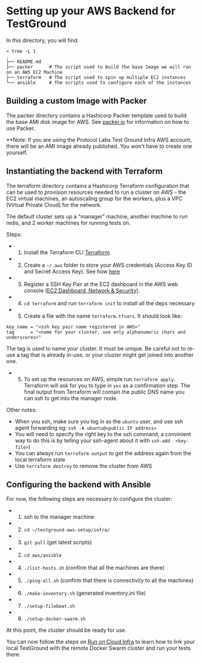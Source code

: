 # Setting up your AWS Backend for TestGround

In this directory, you will find:

```
» tree -L 1
.
├── README.md
├── packer      # The script used to build the base Image we will run on an AWS EC2 Machine
├── terraform   # The script used to spin up multiple EC2 instances
└── ansible     # The scripts used to configure each of the instances
```

## Building a custom Image with Packer

The packer directory contains a Hashicorp Packer template used to build the base AMI disk image for AWS. See [packer.io](https://www.packer.io/) for information on how to use Packer.

**Note: If you are using the Protocol Labs Test Ground Infra AWS account, there will be an AMI image already published. You won't have to create one yourself.

## Instantiating the backend with Terraform

The terraform directory contains a Hashicorp Terraform configuration that can be used to provision resources needed to run a cluster on AWS - the EC2 virtual machines, an autoscaling group for the workers, plus a VPC (Virtual Private Cloud) for the network.

The default cluster sets up a "manager" machine, another machine to run redis, and 2 worker machines for running tests on.

Steps:

- 1. Install the Terraform CLI [Terraform](https://www.terraform.io/).
- 2. Create a `~/.aws` folder to store your AWS credentials (Access Key ID and Secret Access Key). See how [here](https://docs.aws.amazon.com/cli/latest/userguide/cli-configure-files.html)
- 3. Register a SSH Key Pair at the EC2 dashboard in the AWS web console ([EC2 Dashboard, Network & Security](https://us-west-2.console.aws.amazon.com/ec2/home?region=us-west-2#KeyPairs:sort=keyName)).
- 4. `cd terraform` and run `terraform init` to install all the deps necessary
- 5. Create a file with the name `terraform.tfvars`. It should look like:

```
key_name = "<ssh key pair name registered in AWS>"
tag      = "<name for your cluster, use only alphanumeric chars and underscores>"
```

The tag is used to name your cluster. It must be unique. Be careful not to re-use a tag that is already in-use, or your cluster might get joined into another one.

- 5. To set up the resources on AWS, simple run `terraform apply`. Terraform will ask for you to type in `yes` as a confirmation step. The final output from Terraform will contain the public DNS name you can ssh to get into the manager node.

Other notes:

- When you ssh, make sure you log in as the `ubuntu` user, and use ssh agent forwarding eg: `ssh -A ubuntu@<public IP address>`
- You will need to specify the right key to the ssh command, a convinient way to do this is by telling your ssh-agent about it with `ssh-add  <key-file>`)
- You can always run `terraform output` to get the address again from the local terraform state
- Use `terraform destroy` to remove the cluster from AWS

## Configuring the backend with Ansible

For now, the following steps are necessary to configure the cluster:

- 1. ssh to the manager machine
- 2. `cd ~/testground-aws-setup/infra/`
- 3. `git pull` (get latest scripts)
- 2. `cd aws/ansible`
- 4. `./list-hosts.sh` (confirm that all the machines are there)
- 5. `./ping-all.sh` (confirm that there is connectivity to all the machines)
- 6. `./make-inventory.sh` (generated inventory.ini file)
- 7. `./setup-filebeat.sh`
- 8. `./setup-docker-swarm.sh`

At this point, the cluster should be ready for use.

You can now follow the steps on [Run on Cloud Infra](../README.md#running-a-test-plan-on-the-testground-cloud-infrastructure) to learn how to link your local TestGround with the remote Docker Swarm cluster and run your tests there.
